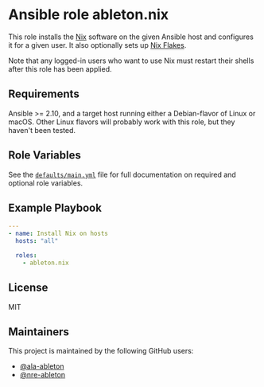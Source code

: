 Ansible role ableton.nix
========================

This role installs the [Nix][nix] software on the given Ansible host and configures it for
a given user. It also optionally sets up [Nix Flakes][nix flakes].

Note that any logged-in users who want to use Nix must restart their shells after this
role has been applied.

Requirements
------------

Ansible >= 2.10, and a target host running either a Debian-flavor of Linux or macOS. Other
Linux flavors will probably work with this role, but they haven't been tested.

Role Variables
--------------

See the [`defaults/main.yml`](defaults/main.yml) file for full documentation on required
and optional role variables.

Example Playbook
----------------

```yaml
---
- name: Install Nix on hosts
  hosts: "all"

  roles:
    - ableton.nix
```

License
-------

MIT

Maintainers
-----------

This project is maintained by the following GitHub users:

- [@ala-ableton](https://github.com/ala-ableton)
- [@nre-ableton](https://github.com/nre-ableton)


[nix]: https://nixos.org/nix
[nix flakes]: https://nixos.wiki/wiki/Flakes
